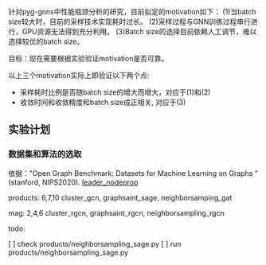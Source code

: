 
针对pyg-gnns中性能瓶颈分析的研究，目前拟定的motivation如下：
(1)当batch size较大时，目前的采样技术实现耗时过长。
(2)采样过程与GNN训练过程串行进行，GPU资源无法得到充分利用。
(3)Batch size的选择目前依赖人工调节，难以选择较优的batch size。

目标：现在需要根据实验验证motivation是否可靠。

以上三个motivation实际上即验证以下两个点:
- 采样耗时比例是否随batch size的增大而增大，对应于(1)和(2)
- 收敛时间和收敛精度和batch size成正相关, 对应于(3)

## 实验计划

### 数据集和算法的选取

依据："Open Graph Benchmark: Datasets for Machine Learning on Graphs
"(stanford, NIPS2020). [leader_nodeprop](https://ogb.stanford.edu/docs/leader_nodeprop/)

products: 6,7,10
cluster_gcn, graphsaint_sage, neighborsamping_gat

mag: 2,4,6
cluster_rgcn, graphsaint_rgcn, neighborsampling_rgcn

todo:

[ ] check products/neighborsampling_sage.py
[ ] run products/neighborsampling_sage.py